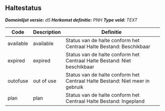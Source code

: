 ﻿## Haltestatus

*__Domeinlijst versie:__ d5*
*__Herkomst definitie:__ PNH*
*__Type veld:__ TEXT*

|__Code__ |__Description__ |__Definitie__	|
|	---	|	---	|   ---	| 
| available | available | Status van de halte conform het Centraal Halte Bestand: Beschikbaar |
| expired | expired | Status van de halte conform het Centraal Halte Bestand: Niet beschikbaar |
| outofuse | out of use | Status van de halte conform het Centraal Halte Bestand: Niet meer in gebruik |
| plan | plan | Status van de halte conform het Centraal Halte Bestand: Ingepland |
